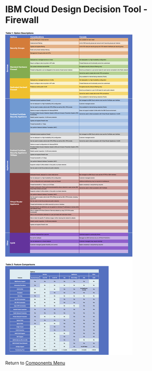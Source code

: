 # IBM Cloud Design Decision Tool - Firewall

![Options](/images/firewall.png)

Return to [Components Menu](../README.md)
